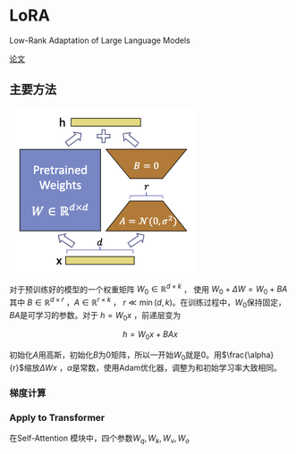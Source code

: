 # LoRA

Low-Rank Adaptation of Large Language Models

[论文](https://arxiv.org/pdf/2106.09685.pdf)

## 主要方法

![alt text](../img/PEFT/LoRA1.png)

对于预训练好的模型的一个权重矩阵 $W_0 \in \mathbb{R}^{d \times k}$ ， 使用 $W_0 + \Delta W = W_0 + BA$ 其中 $B \in \mathbb{R}^{d \times r}$ ，$A \in \mathbb{R}^{r \times k}$ ， $r \ll \min(d,k)$。在训练过程中，$W_0$保持固定，$B A$是可学习的参数。对于 $h = W_0 x$ ，前递层变为 

$$
h = W_0 x + BAx
$$

初始化$A$用高斯，初始化$B$为0矩阵，所以一开始$W_0$就是0。用$\frac{\alpha}{r}$缩放$\Delta Wx$ ，$\alpha$是常数，使用Adam优化器，调整为和初始学习率大致相同。

### 梯度计算



### Apply to Transformer

在Self-Attention 模块中，四个参数$W_q,W_k,W_v,W_o$ 